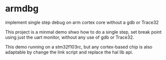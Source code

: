 # armdbg

implement single step debug on arm cortex core without a gdb or Trace32

This project is a minmal demo shwo how to do a single step, set break point using just the uart monitor, without any use of gdb or Trace32.

This demo running on a stm32f103rc, but any cortex-based chip is also adaptable by change the link script and replace the hal lib api.
